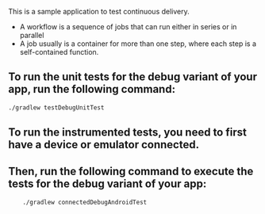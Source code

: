 This is a sample application to test continuous delivery.

- A workflow is a sequence of jobs that can run either in series or in parallel 
- A job usually is a container for more than one step, where each step is a self-contained function.

## To run the unit tests for the debug variant of your app, run the following command:

```bash
./gradlew testDebugUnitTest
```

## To run the instrumented tests, you need to first have a device or emulator connected.

## Then, run the following command to execute the tests for the debug variant of your app:

  ```bash
      ./gradlew connectedDebugAndroidTest
   ```


  

